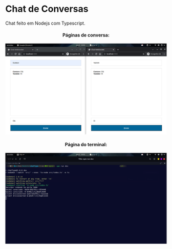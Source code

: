 # Chat de Conversas
Chat feito em Nodejs com Typescript.

<h4 align="center"> Páginas de conversa: </h4>
<p align="center">
  <img src="images/Screenshot%20from%202021-11-05%2014-55-09.png" width="800" title="hover text">
</p>
<h4 align="center"> Página do terminal: </h4>
<p align="center">
  <img src="images/Screenshot%20from%202021-11-05%2014-55-27.png" width="800" title="hover text">
</p>

